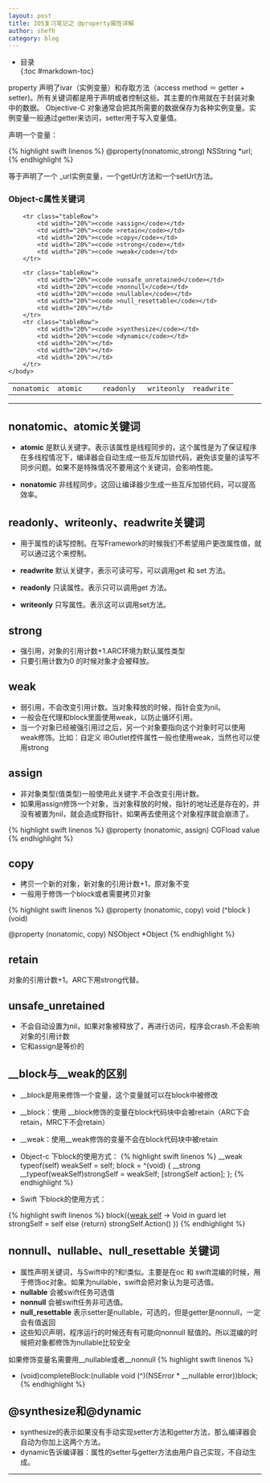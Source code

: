 ```yaml
---
layout: post
title: IOS复习笔记之 @property属性详解
author: shefh
category: blog
---
```


* 目录  
{:toc #markdown-toc}

property 声明了ivar（实例变量）和存取方法（access method ＝ getter + setter)。所有关键词都是用于声明或者控制这些。其主要的作用就在于封装对象中的数据。 Objective-C 对象通常会把其所需要的数据保存为各种实例变量。实例变量一般通过getter来访问，setter用于写入变量值。

声明一个变量：

{% highlight swift linenos %} 
 @property(nonatomic,strong) NSString *url;
{% endhighlight %}

等于声明了一个 _url实例变量，一个getUrl方法和一个setUrl方法。

### Object-c属性关键词
<table width="100%">
    <body >       
        <tr class="tableRow">
            <td width="20%"><code >nonatomic</code></td>
            <td width="20%"><code >atomic</code></td>
            <td width="20%"><code >readonly</code></td>
            <td width="20%"><code >writeonly</code></td>
            <td width="20%"><code >readwrite</code></td>
        </tr>

        <tr class="tableRow">
            <td width="20%"><code >assign</code></td>
            <td width="20%"><code >retain</code></td>
            <td width="20%"><code >copy</code></td>
            <td width="20%"><code >strong</code></td>
            <td width="20%"><code >weak</code></td>
        </tr>

        <tr class="tableRow">
            <td width="20%"><code >unsafe_unretained</code></td>
            <td width="20%"><code >nonnull</code></td>
            <td width="20%"><code >nullable</code></td>
            <td width="20%"><code >null_resettable</code></td>
            <td width="20%"></td>
        </tr>  
        <tr class="tableRow">
            <td width="20%"><code >synthesize</code></td>
            <td width="20%"><code >dynamic</code></td>
            <td width="20%"></td>
            <td width="20%"></td>
            <td width="20%"></td>
        </tr>       
    </body>
</table>

---

## nonatomic、atomic关键词

 * **atomic** 是默认关键字。表示该属性是线程同步的，这个属性是为了保证程序在多线程情况下，编译器会自动生成一些互斥加锁代码，避免该变量的读写不同步问题。如果不是特殊情况不要用这个关键词，会影响性能。

 * **nonatomic** 非线程同步。这回让编译器少生成一些互斥加锁代码，可以提高效率。

## readonly、writeonly、readwrite关键词
 
 * 用于属性的读写控制。在写Framework的时候我们不希望用户更改属性值，就可以通过这个来控制。

 * **readwrite** 默认关键字，表示可读可写，可以调用get 和 set 方法。

 * **readonly**  只读属性。表示只可以调用get 方法。

 * **writeonly** 只写属性。表示这可以调用set方法。



## strong
 * 强引用，对象的引用计数+1.ARC环境为默认属性类型
 * 只要引用计数为0 的时候对象才会被释放。

## weak
 * 弱引用，不会改变引用计数。当对象释放的时候，指针会变为nil。
 * 一般会在代理和block里面使用weak，以防止循环引用。
 * 当一个对象已经被强引用过之后，另一个对象要指向这个对象时可以使用weak修饰。比如：自定义 IBOutlet控件属性一般也使用weak，当然也可以使用strong

## assign
 * 非对象类型(值类型)一般使用此关键字.不会改变引用计数。
 * 如果用assign修饰一个对象，当对象释放的时候，指针的地址还是存在的，并没有被置为nil，就会造成野指针，如果再去使用这个对象程序就会崩溃了。

{% highlight swift linenos %} 
  @property (nonatomic, assign) CGFload value
{% endhighlight %}

## copy
 * 拷贝一个新的对象，新对象的引用计数+1，原对象不变
 * 一般用于修饰一个block或者需要拷贝对象

{% highlight swift linenos %}
  @property (nonatomic, copy) void (^block ) (void)

  @property (nonatomic, copy) NSObject *Object
{% endhighlight %}

## retain
 对象的引用计数+1。ARC下用strong代替。

## unsafe_unretained
 * 不会自动设置为nil，如果对象被释放了，再进行访问，程序会crash.不会影响对象的引用计数
 * 它和assign是等价的


## __block与__weak的区别

 * __block是用来修饰一个变量，这个变量就可以在block中被修改

 * __block：使用 __block修饰的变量在block代码块中会被retain（ARC下会retain，MRC下不会retain）

 * __weak：使用__weak修饰的变量不会在block代码块中被retain

 * Object-c 下block的使用方式：
{% highlight swift linenos %}
__weak typeof(self) weakSelf = self;
block = ^(void) {
    __strong __typeof(weakSelf)strongSelf = weakSelf;
    [strongSelf action];
};
{% endhighlight %}

 * Swift 下block的使用方式：

{% highlight swift linenos %}
 block({[weak self]() -> Void in
     guard let strongSelf = self else {return}
      strongSelf.Action()
  })
{% endhighlight %}

## nonnull、nullable、null_resettable 关键词
  * 属性声明关键词，与Swift中的?和!类似。主要是在oc 和 swift混编的时候，用于修饰oc对象。如果为nullable，swift会把对象认为是可选值。 
 * **nullable** 会被swift任务可选值
 * **nonnull** 会被swift任务非可选值。
 * **null_resettable** 表示setter是nullable，可选的，但是getter是nonnull，一定会有值返回
 * 这些知识声明，程序运行的时候还有有可能向nonnull 赋值的。所以混编的时候把对象都修饰为nullable比较安全

如果修饰变量名需要用__nullable或者__nonnull
{% highlight swift linenos %}
- (void)completeBlock:(nullable void (^)(NSError * __nullable error))block;
{% endhighlight %}

## @synthesize和@dynamic

 * synthesize的表示如果没有手动实现setter方法和getter方法，那么编译器会自动为你加上这两个方法。
 * dynamic告诉编译器：属性的setter与getter方法由用户自己实现，不自动生成。

---


